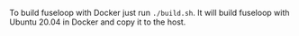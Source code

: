 To build fuseloop with Docker just run `./build.sh`. It will build fuseloop with Ubuntu 20.04 in Docker and copy it to the host.
